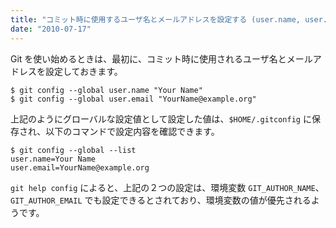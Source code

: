```yaml
---
title: "コミット時に使用するユーザ名とメールアドレスを設定する (user.name, user.email)"
date: "2010-07-17"
---
```


Git を使い始めるときは、最初に、コミット時に使用されるユーザ名とメールアドレスを設定しておきます。

~~~
$ git config --global user.name "Your Name"
$ git config --global user.email "YourName@example.org"
~~~

上記のようにグローバルな設定値として設定した値は、`$HOME/.gitconfig` に保存され、以下のコマンドで設定内容を確認できます。

~~~
$ git config --global --list
user.name=Your Name
user.email=YourName@example.org
~~~

`git help config` によると、上記の２つの設定は、環境変数 `GIT_AUTHOR_NAME`、`GIT_AUTHOR_EMAIL` でも設定できるとされており、環境変数の値が優先されるようです。

